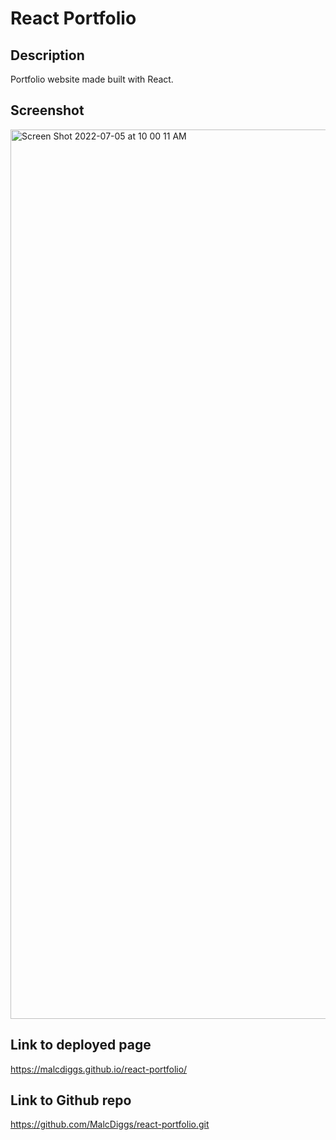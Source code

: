 # React Portfolio

## Description

Portfolio website made built with React.

## Screenshot

<img width="1423" alt="Screen Shot 2022-07-05 at 10 00 11 AM" src="https://user-images.githubusercontent.com/97936992/177346624-800c0269-24bc-485f-bb4e-b9815f034f8c.png">

## Link to deployed page
https://malcdiggs.github.io/react-portfolio/

## Link to Github repo
https://github.com/MalcDiggs/react-portfolio.git
